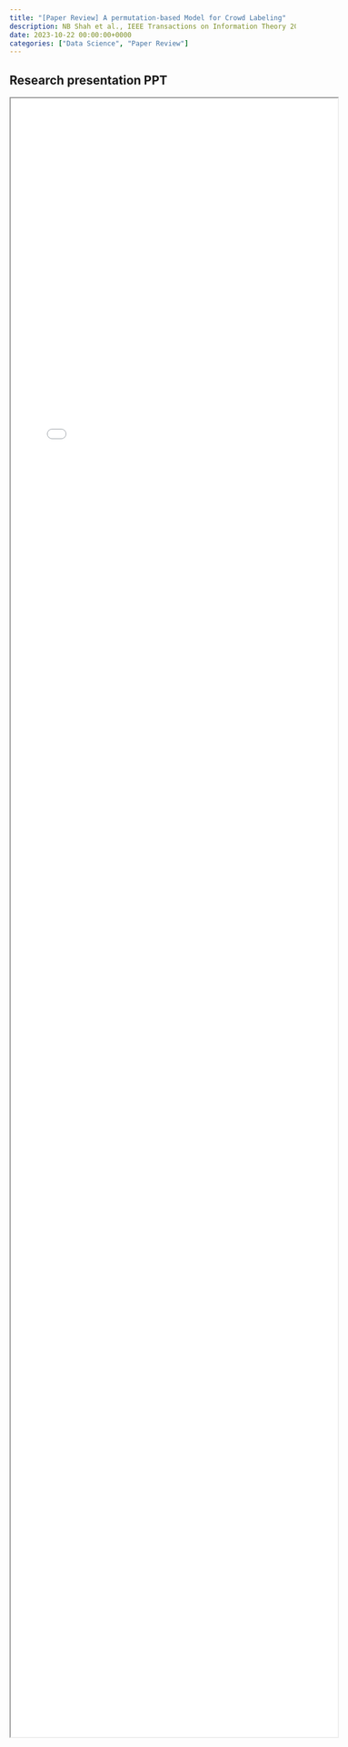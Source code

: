 ```yaml
---
title: "[Paper Review] A permutation-based Model for Crowd Labeling" 
description: NB Shah et al., IEEE Transactions on Information Theory 2020
date: 2023-10-22 00:00:00+0000
categories: ["Data Science", "Paper Review"]
---
```



## Research presentation PPT 
 
<iframe src= ppt.pdf#toolbar=0&navpanes=0 style="display:block; width:60vw; height: 72vh"></iframe>